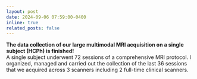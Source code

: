 ```yaml
---
layout: post
date: 2024-09-06 07:59:00-0400
inline: true
related_posts: false
---
```


<b> The data collection of our large multimodal MRI acquisition on a single subject (HCPh) is finished! </b>
<br>
A single subject underwent 72 sessions of a comprehensive MRI protocol. I organized, managed and carried out the collection of the last 36 sessions that we acquired across 3 scanners including 2 full-time clinical scanners.